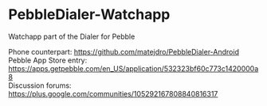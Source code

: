 PebbleDialer-Watchapp
=====================

Watchapp part of the Dialer for Pebble

Phone counterpart: https://github.com/matejdro/PebbleDialer-Android  
Pebble App Store entry: https://apps.getpebble.com/en_US/application/532323bf60c773c1420000a8  
Discussion forums: https://plus.google.com/communities/105292167808840816317